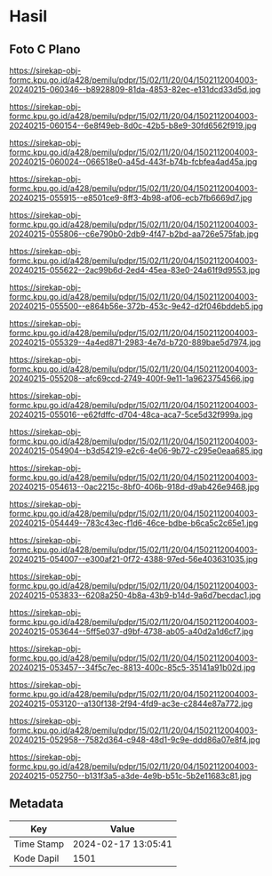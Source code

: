 # Hasil

## Foto C Plano

https://sirekap-obj-formc.kpu.go.id/a428/pemilu/pdpr/15/02/11/20/04/1502112004003-20240215-060346--b8928809-81da-4853-82ec-e131dcd33d5d.jpg

https://sirekap-obj-formc.kpu.go.id/a428/pemilu/pdpr/15/02/11/20/04/1502112004003-20240215-060154--6e8f49eb-8d0c-42b5-b8e9-30fd6562f919.jpg

https://sirekap-obj-formc.kpu.go.id/a428/pemilu/pdpr/15/02/11/20/04/1502112004003-20240215-060024--066518e0-a45d-443f-b74b-fcbfea4ad45a.jpg

https://sirekap-obj-formc.kpu.go.id/a428/pemilu/pdpr/15/02/11/20/04/1502112004003-20240215-055915--e8501ce9-8ff3-4b98-af06-ecb7fb6669d7.jpg

https://sirekap-obj-formc.kpu.go.id/a428/pemilu/pdpr/15/02/11/20/04/1502112004003-20240215-055806--c6e790b0-2db9-4f47-b2bd-aa726e575fab.jpg

https://sirekap-obj-formc.kpu.go.id/a428/pemilu/pdpr/15/02/11/20/04/1502112004003-20240215-055622--2ac99b6d-2ed4-45ea-83e0-24a61f9d9553.jpg

https://sirekap-obj-formc.kpu.go.id/a428/pemilu/pdpr/15/02/11/20/04/1502112004003-20240215-055500--e864b56e-372b-453c-9e42-d2f046bddeb5.jpg

https://sirekap-obj-formc.kpu.go.id/a428/pemilu/pdpr/15/02/11/20/04/1502112004003-20240215-055329--4a4ed871-2983-4e7d-b720-889bae5d7974.jpg

https://sirekap-obj-formc.kpu.go.id/a428/pemilu/pdpr/15/02/11/20/04/1502112004003-20240215-055208--afc69ccd-2749-400f-9e11-1a9623754566.jpg

https://sirekap-obj-formc.kpu.go.id/a428/pemilu/pdpr/15/02/11/20/04/1502112004003-20240215-055016--e62fdffc-d704-48ca-aca7-5ce5d32f999a.jpg

https://sirekap-obj-formc.kpu.go.id/a428/pemilu/pdpr/15/02/11/20/04/1502112004003-20240215-054904--b3d54219-e2c6-4e06-9b72-c295e0eaa685.jpg

https://sirekap-obj-formc.kpu.go.id/a428/pemilu/pdpr/15/02/11/20/04/1502112004003-20240215-054613--0ac2215c-8bf0-406b-918d-d9ab426e9468.jpg

https://sirekap-obj-formc.kpu.go.id/a428/pemilu/pdpr/15/02/11/20/04/1502112004003-20240215-054449--783c43ec-f1d6-46ce-bdbe-b6ca5c2c65e1.jpg

https://sirekap-obj-formc.kpu.go.id/a428/pemilu/pdpr/15/02/11/20/04/1502112004003-20240215-054007--e300af21-0f72-4388-97ed-56e403631035.jpg

https://sirekap-obj-formc.kpu.go.id/a428/pemilu/pdpr/15/02/11/20/04/1502112004003-20240215-053833--6208a250-4b8a-43b9-b14d-9a6d7becdac1.jpg

https://sirekap-obj-formc.kpu.go.id/a428/pemilu/pdpr/15/02/11/20/04/1502112004003-20240215-053644--5ff5e037-d9bf-4738-ab05-a40d2a1d6cf7.jpg

https://sirekap-obj-formc.kpu.go.id/a428/pemilu/pdpr/15/02/11/20/04/1502112004003-20240215-053457--34f5c7ec-8813-400c-85c5-35141a91b02d.jpg

https://sirekap-obj-formc.kpu.go.id/a428/pemilu/pdpr/15/02/11/20/04/1502112004003-20240215-053120--a130f138-2f94-4fd9-ac3e-c2844e87a772.jpg

https://sirekap-obj-formc.kpu.go.id/a428/pemilu/pdpr/15/02/11/20/04/1502112004003-20240215-052958--7582d364-c948-48d1-9c9e-ddd86a07e8f4.jpg

https://sirekap-obj-formc.kpu.go.id/a428/pemilu/pdpr/15/02/11/20/04/1502112004003-20240215-052750--b131f3a5-a3de-4e9b-b51c-5b2e11683c81.jpg


## Metadata

| Key        | Value               |
| ---------- | ------------------- |
| Time Stamp | 2024-02-17 13:05:41 |
| Kode Dapil | 1501                |



